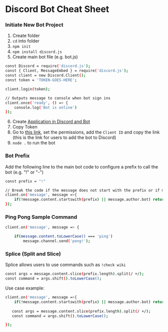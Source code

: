 # Discord Bot Cheat Sheet

### Initiate New Bot Project

1. Create folder 
2. ```cd``` into folder
3. ```npm init```
4. ```npm install discord.js```
5. Create main bot file (e.g. bot.js)

```sh
const Discord = require('discord.js');
const { Client, MessageEmbed } = require('discord.js');
const client = new Discord.Client();
const token = 'TOKEN-GOES-HERE';

client.login(token);

// Outputs message to console when bot sign ins
client.once('ready', () => {
    console.log('Bot is online')
});
```

6. Create [Application in Discord and Bot](https://discord.com/developers/applications)
7. Copy Token
8. Go to [this link](https://discordapi.com/permissions.html), set the permissions, add the ```Client ID``` and copy the link (this is the link for users to add the bot to Discord)
9. ```node .``` to run the bot

### Bot Prefix

Add the following line to the main bot code to configure a prefix to call the bot (e.g. "!" or "-")

```sh
const prefix = "!"

// Break the code if the message does not start with the prefix or if message author is the bot
client.on('message', message =>{
    if(!message.content.startswith(prefix) || message.author.bot) return;
});
```

### Ping Pong Sample Command

```sh
client.on('message', message => {

    if(message.content.toLowerCase() === 'ping')
        message.channel.send('pong!');
```

### Splice (Split and Slice)

Splice allows users to use commands such as ```!check wiki```

```sh
const args = message.content.slice(prefix.length).split(/ +/);
const command = args.shift().toLowerCase();
```

Use case example:

```sh
client.on('message', message =>{
    if(!message.content.startswith(prefix) || message.author.bot) return;
   
   const args = message.content.slice(prefix.length).split(/ +/);
   const command = args.shift().toLowerCase();

});
```
